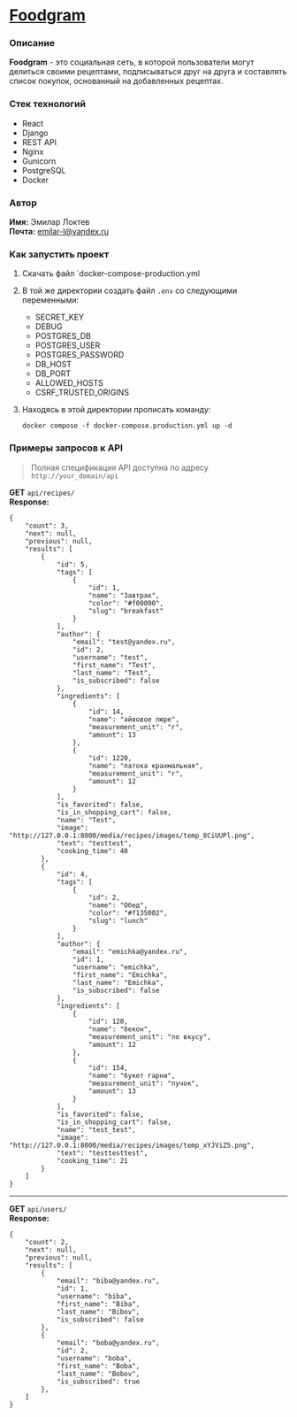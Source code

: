 # [Foodgram](foodgram.serveminecraft.net)
### Описание
 **Foodgram** - это социальная сеть, в которой пользователи могут делиться своими рецептами, подписываться друг на друга и составлять список покупок, основанный на добавленных рецептах.  
### Стек технологий
- React
- Django
- REST API
- Nginx
- Gunicorn
- PostgreSQL
- Docker
### Автор
**Имя:** Эмилар Локтев  
**Почта:** emilar-l@yandex.ru
### Как запустить проект
1. Скачать файл `docker-compose-production.yml
2. В той же директории создать файл `.env` со следующими переменными:
	- SECRET_KEY
	- DEBUG
	- POSTGRES_DB
	- POSTGRES_USER
	- POSTGRES_PASSWORD
	- DB_HOST
	- DB_PORT
	- ALLOWED_HOSTS
    - CSRF_TRUSTED_ORIGINS
3. Находясь в этой директории прописать команду:

   `docker compose -f docker-compose.production.yml up -d`

### Примеры запросов к API

>Полная спецификация API доступна по адресу `http://your_domain/api`

**GET** `api/recipes/`  
**Response:**
```
{
    "count": 3,
    "next": null,
    "previous": null,
    "results": [
        {
            "id": 5,
            "tags": [
                {
                    "id": 1,
                    "name": "Завтрак",
                    "color": "#f00000",
                    "slug": "breakfast"
                }
            ],
            "author": {
                "email": "test@yandex.ru",
                "id": 2,
                "username": "test",
                "first_name": "Test",
                "last_name": "Test",
                "is_subscribed": false
            },
            "ingredients": [
                {
                    "id": 14,
                    "name": "айвовое пюре",
                    "measurement_unit": "г",
                    "amount": 13
                },
                {
                    "id": 1220,
                    "name": "патока крахмальная",
                    "measurement_unit": "г",
                    "amount": 12
                }
            ],
            "is_favorited": false,
            "is_in_shopping_cart": false,
            "name": "Test",
            "image": "http://127.0.0.1:8000/media/recipes/images/temp_8CiUUPl.png",
            "text": "testtest",
            "cooking_time": 40
        },
        {
            "id": 4,
            "tags": [
                {
                    "id": 2,
                    "name": "Обед",
                    "color": "#f135002",
                    "slug": "lunch"
                }
            ],
            "author": {
                "email": "emichka@yandex.ru",
                "id": 1,
                "username": "emichka",
                "first_name": "Emichka",
                "last_name": "Emichka",
                "is_subscribed": false
            },
            "ingredients": [
                {
                    "id": 120,
                    "name": "бекон",
                    "measurement_unit": "по вкусу",
                    "amount": 12
                },
                {
                    "id": 154,
                    "name": "букет гарни",
                    "measurement_unit": "пучок",
                    "amount": 13
                }
            ],
            "is_favorited": false,
            "is_in_shopping_cart": false,
            "name": "test_test",
            "image": "http://127.0.0.1:8000/media/recipes/images/temp_xYJViZ5.png",
            "text": "testtesttest",
            "cooking_time": 21
        }
    ]
}
```
---
**GET** `api/users/`  
**Response:**
```
{
    "count": 2,
    "next": null,
    "previous": null,
    "results": [
        {
            "email": "biba@yandex.ru",
            "id": 1,
            "username": "biba",
            "first_name": "Biba",
            "last_name": "Bibov",
            "is_subscribed": false
        },
        {
            "email": "boba@yandex.ru",
            "id": 2,
            "username": "boba",
            "first_name": "Boba",
            "last_name": "Bobov",
            "is_subscribed": true
        },
    ]
}
```